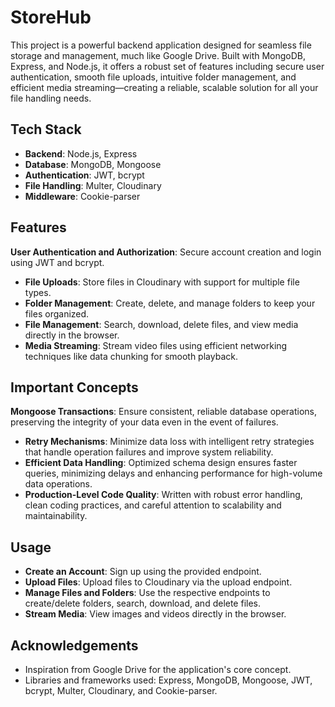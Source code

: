 # StoreHub

This project is a powerful backend application designed for seamless file storage and management, much like Google Drive. Built with MongoDB, Express, and Node.js, it offers a robust set of features including secure user authentication, smooth file uploads, intuitive folder management, and efficient media streaming—creating a reliable, scalable solution for all your file handling needs.


## Tech Stack

- **Backend**: Node.js, Express
- **Database**: MongoDB, Mongoose
- **Authentication**: JWT, bcrypt
- **File Handling**: Multer, Cloudinary
- **Middleware**: Cookie-parser

## Features

  **User Authentication and Authorization**: Secure account creation and login using JWT and bcrypt.
- **File Uploads**: Store files in Cloudinary with support for multiple file types.
- **Folder Management**: Create, delete, and manage folders to keep your files organized.
- **File Management**: Search, download, delete files, and view media directly in the browser.
- **Media Streaming**: Stream video files using efficient networking techniques like data chunking for smooth playback.

## Important Concepts

 **Mongoose Transactions**: Ensure consistent, reliable database operations, preserving the integrity of your data even in the event of failures.
- **Retry Mechanisms**: Minimize data loss with intelligent retry strategies that handle operation failures and improve system reliability.
- **Efficient Data Handling**: Optimized schema design ensures faster queries, minimizing delays and enhancing performance for high-volume data operations.
- **Production-Level Code Quality**: Written with robust error handling, clean coding practices, and careful attention to scalability and maintainability.

## Usage

- **Create an Account**: Sign up using the provided endpoint.
- **Upload Files**: Upload files to Cloudinary via the upload endpoint.
- **Manage Files and Folders**: Use the respective endpoints to create/delete folders, search, download, and delete files.
- **Stream Media**: View images and videos directly in the browser.



## Acknowledgements

- Inspiration from Google Drive for the application's core concept.
- Libraries and frameworks used: Express, MongoDB, Mongoose, JWT, bcrypt, Multer, Cloudinary, and Cookie-parser.
